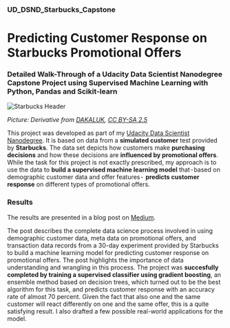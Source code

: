 ### UD_DSND_Starbucks_Capstone
# Predicting Customer Response on Starbucks Promotional Offers 
### Detailed Walk-Through of a Udacity Data Scientist Nanodegree Capstone Project using Supervised Machine Learning with Python, Pandas and Scikit-learn

![Starbucks Header](/pics/starbucks_ml_capstone.png)

*Picture: Derivative from [DAKALUK](https://commons.wikimedia.org/wiki/File:HK_Starbucks_Coffee_in_Caine_Road.jpg), [CC BY-SA 2.5](https://creativecommons.org/licenses/by-sa/2.5)*

This project was developed as part of my [Udacity Data Scientist Nanodegree](https://www.udacity.com/course/data-scientist-nanodegree--nd025). It is based on data from a **simulated customer** test provided by **Starbucks**. The data set depicts how customers make **purchasing decisions** and how these decisions are **influenced by promotional offers**. While the task for this project is not exactly prescribed, my approach is to use the data to **build a supervised machine learning model** that - based on demographic customer data and offer features -  **predicts customer response** on different types of promotional offers.

### Results  

The results are presented in a blog post on [Medium](https://medium.com/).

The post describes the complete data science process involved in using demographic customer data, meta data on promotional offers, and transaction data records from a 30-day experiment provided by Starbucks to build a machine learning model for predicting customer response on promotional offers. The post highlights the importance of data understanding and wrangling in this process. The project was **succesfully completed by training a supervised classifier using gradient boosting**, an ensemble method based on decision trees, which turned out to be the best algorithm for this task, and predicts customer response with an accuracy rate of almost 70 percent. Given the fact that also one and the same customer will react differently on one and the same offer, this is a quite satisfying result. I also drafted a few possible real-world applications for the model.
